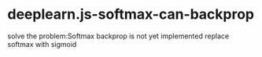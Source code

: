 # deeplearn.js-softmax-can-backprop
solve the problem:Softmax backprop is not yet implemented
replace softmax with sigmoid 
